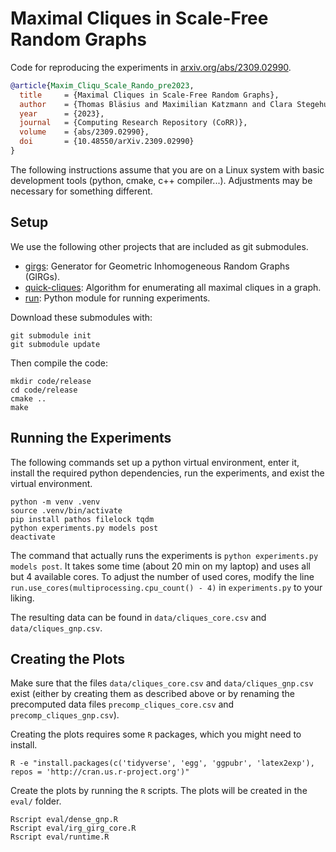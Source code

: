 # Maximal Cliques in Scale-Free Random Graphs #

Code for reproducing the experiments in
[arxiv.org/abs/2309.02990](https://arxiv.org/abs/2309.02990).

```bibtex
@article{Maxim_Cliqu_Scale_Rando_pre2023,
  title     = {Maximal Cliques in Scale-Free Random Graphs},
  author    = {Thomas Bläsius and Maximilian Katzmann and Clara Stegehuis},
  year      = {2023},
  journal   = {Computing Research Repository (CoRR)},
  volume    = {abs/2309.02990},
  doi       = {10.48550/arXiv.2309.02990}
}
```

The following instructions assume that you are on a Linux system with
basic development tools (python, cmake, c++ compiler...).  Adjustments
may be necessary for something different.

## Setup ##

We use the following other projects that are included as git
submodules.

  * [girgs](https://github.com/chistopher/girgs): Generator for
    Geometric Inhomogeneous Random Graphs (GIRGs).
  * [quick-cliques](https://github.com/darrenstrash/quick-cliques):
    Algorithm for enumerating all maximal cliques in a graph.
  * [run](https://github.com/thobl/run): Python module for running
    experiments.

Download these submodules with:

```console
git submodule init
git submodule update
```

Then compile the code:

```console
mkdir code/release
cd code/release
cmake ..
make
```

## Running the Experiments ##

The following commands set up a python virtual environment, enter it,
install the required python dependencies, run the experiments, and
exist the virtual environment.

```console
python -m venv .venv
source .venv/bin/activate
pip install pathos filelock tqdm
python experiments.py models post
deactivate
```

The command that actually runs the experiments is `python
experiments.py models post`.  It takes some time (about 20 min on my
laptop) and uses all but 4 available cores.  To adjust the number of
used cores, modify the line
`run.use_cores(multiprocessing.cpu_count() - 4)` in `experiments.py`
to your liking.

The resulting data can be found in `data/cliques_core.csv` and
`data/cliques_gnp.csv`.

## Creating the Plots ##

Make sure that the files `data/cliques_core.csv` and
`data/cliques_gnp.csv` exist (either by creating them as described
above or by renaming the precomputed data files
`precomp_cliques_core.csv` and `precomp_cliques_gnp.csv`).

Creating the plots requires some `R` packages, which you might need to
install.

```console
R -e "install.packages(c('tidyverse', 'egg', 'ggpubr', 'latex2exp'), repos = 'http://cran.us.r-project.org')"
```

Create the plots by running the `R` scripts.  The plots will be
created in the `eval/` folder.

```console
Rscript eval/dense_gnp.R
Rscript eval/irg_girg_core.R
Rscript eval/runtime.R
```
